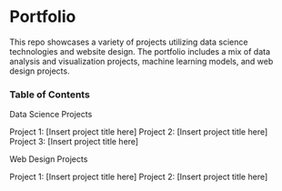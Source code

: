 # Portfolio

This repo showcases a variety of projects utilizing data science technologies and website design. The portfolio includes a mix of data analysis and visualization projects, machine learning models, and web design projects.


### Table of Contents


Data Science Projects

Project 1: [Insert project title here]
Project 2: [Insert project title here]
Project 3: [Insert project title here]


Web Design Projects

Project 1: [Insert project title here]
Project 2: [Insert project title here]
